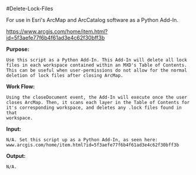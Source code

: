 #Delete-Lock-Files

For use in Esri's ArcMap and ArcCatalog software as a Python Add-In.

https://www.arcgis.com/home/item.html?id=5f3aefe77f6b4f61ad3e4c62f30bff3b

**Purpose:**

    Use this script as a Python Add-In. This Add-In will delete all lock
    files in each workspace contained within an MXD's Table of Contents.
    This can be useful when user-permissions do not allow for the normal
    deletion of lock files after closing ArcMap.
    
**Work Flow:**

    Using the closeDocument event, the Add-In will execute once the user
    closes ArcMap. Then, it scans each layer in the Table of Contents for
    it's corresponding workspace, and deletes any .lock files found in that
    workspace.
    
**Input:**

    N/A. Set this script up as a Python Add-In, as seen here:
    www.arcgis.com/home/item.html?id=5f3aefe77f6b4f61ad3e4c62f30bff3b
    
**Output:**

    N/A.
